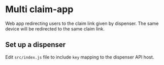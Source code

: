 # Multi claim-app

Web app redirecting users to the claim link given by dispenser. 
The same device will be redirected to the same claim link. 

## Set up a dispenser
Edit `src/index.js` file to include `key` mapping to the dispenser API host.
